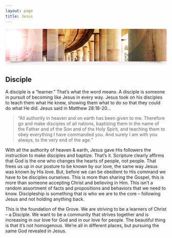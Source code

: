 ```yaml
---
layout: page
title: Jesus
---
```


<img class="banner" src="/img/columns.jpg" alt="Jesus Christ" />

## Disciple

A disciple is a &ldquo;learner.&rdquo; That’s what the word means. A disciple is someone in pursuit of becoming like Jesus in every way. Jesus took on his disciples to teach them what He knew, showing them what to do so that they could do what He did.  Jesus said in Matthew 28:18-20…

> “All authority in heaven and on earth has been given to me. Therefore go and make disciples of all nations, baptizing them in the name of the Father and of the Son and of the Holy Spirit, and teaching them to obey everything I have commanded you. And surely I am with you always, to the very end of the age.”

With all the authority of heaven & earth, Jesus gave His followers the instruction to make disciples and baptize.  That’s it.  Scripture clearly affirms that God is the one who changes the hearts of people, not people.  That frees us up in our posture to be known by our love, the same way Jesus was known by His love. But, before we can be obedient to His command we have to be disciples ourselves. This is more than sharing the Gospel, this is more than someone accepting Christ and believing in Him. This isn’t a random assortment of facts and propositions and behaviors that we need to know. Discipleship is something that is who we are to the core – following Jesus and not holding anything back.

This is the foundation of the Grove. We are striving to be a learners of Christ – a Disciple.  We want to be a community that strives together and is increasing in our love for God and in our love for people.  The beautiful thing is that it’s not homogenous.  We’re all in different places, but pursuing the same God revealed in Jesus.
